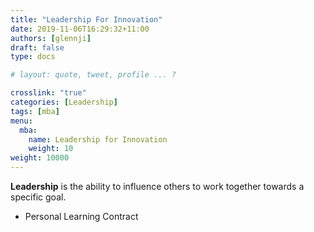 ```yaml
---
title: "Leadership For Innovation"
date: 2019-11-06T16:29:32+11:00
authors: [glennji]
draft: false
type: docs

# layout: quote, tweet, profile ... ?

crosslink: "true"
categories: [Leadership]
tags: [mba]
menu:
  mba:
    name: Leadership for Innovation
    weight: 10
weight: 10000
---
```

**Leadership** is the ability to influence others to work together towards a specific goal.

 - Personal Learning Contract

